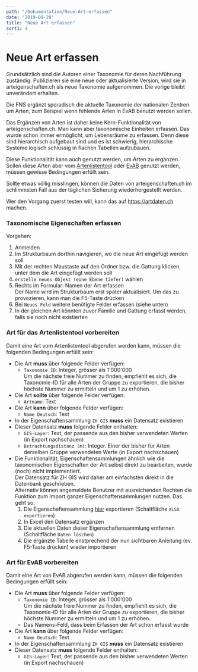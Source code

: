 ```yaml
---
path: "/Dokumentation/Neue-Art-erfassen"
date: "2019-09-29"
title: "Neue Art erfassen"
sort1: 4
---
```

# Neue Art erfassen

Grundsätzlich sind die Autoren einer Taxonomie für deren Nachführung zuständig. Publizieren sie eine neue oder aktualisierte Version, wird sie in arteigenschaften.ch als neue Taxonomie aufgenommen. Die vorige bleibt unverändert erhalten.

Die FNS ergänzt sporadisch die aktuelle Taxonomie der nationalen Zentren um Arten, zum Beispiel wenn fehlende Arten in EvAB benutzt werden sollen.

Das Ergänzen von Arten ist daher keine Kern-Funktionalität von arteigenschaften.ch. Man kann aber taxonomische Einheiten erfassen. Das wurde schon immer ermöglicht, um Lebensräume zu erfassen. Denn diese sind hierarchisch aufgebaut sind und es ist schwierig, hierarchische Systeme logisch schlüssig in flachen Tabellen aufzubauen. 

Diese Funktionalität kann auch genutzt werden, um Arten zu ergänzen. Sollen diese Arten aber vom [Artenlistentool](https://aln.zh.ch/internet/baudirektion/aln/de/naturschutz/naturschutzdaten/tools/artenlistentool.html#a-content) oder [EvAB](https://aln.zh.ch/internet/baudirektion/aln/de/naturschutz/naturschutzdaten/tools/evab.html#a-content) genutzt werden, müssen gewisse Bedingungen erfüllt sein.

Sollte etwas völlig misslingen, können die Daten von arteigenschaften.ch im schlimmsten Fall aus der täglichen Sicherung wiederhergestellt werden.

Wer den Vorgang zuerst testen will, kann das auf https://artdaten.ch machen.

### Taxonomische Eigenschaften erfassen

Vorgehen:

1. Anmelden
2. Im Strukturbaum dorthin navigieren, wo die neue Art eingefügt werden soll
3. Mit der rechten Maustaste auf den Ordner bzw. die Gattung klicken, unter dem die Art eingefügt werden soll
4. `erstelle neues Objekt (eine Ebene tiefer)` wählen
5. Rechts im Formular: Namen der Art erfassen<br/>
   Der Name wird im Strukturbaum erst später aktualisiert. Um das zu provozieren, kann man die F5-Taste drücken
6. Bei `Neues Feld` weitere benötigte Felder erfassen (siehe unten)
7. In der gleichen Art könnten zuvor Familie und Gattung erfasst werden, falls sie noch nicht existierten

### Art für das Artenlistentool vorbereiten

Damit eine Art vom Artenlistentool abgerufen werden kann, müssen die folgenden Bedingungen erfüllt sein:
- Die Art **muss** über folgende Felder verfügen:
  - `Taxonomie ID`: Integer, grösser als 1'000'000<br/>
     Um die nächste freie Nummer zu finden, empfiehlt es sich, die Taxonomie-ID für alle Arten der Gruppe zu exportieren, die bisher höchste Nummer zu ermitteln und um 1 zu erhöhen.
- Die Art **sollte** über folgende Felder verfügen:
  - `Artname`: Text
- Die Art **kann** über folgende Felder verfügen:
  - `Name Deutsch`: Text
- In der Eigenschaftensammlung `ZH GIS` **muss** ein Datensatz existieren
- Dieser Datensatz **muss** folgende Felder enthalten:
  - `GIS-Layer`: Text, der passende aus den bisher verwendeten Werten (in Export nachschauen)
  - `Betrachtungsdistanz (m)`: Integer. Einer der bisher für Arten derselben Gruppe verwendeten Werte (in Export nachschauen)
- Die Funktionalität, Eigenschaftensammlungen ähnlich wie die taxonomischen Eigenschaften der Art selbst direkt zu bearbeiten, wurde (noch) nicht implementiert.<br/>
  Der Datensatz für ZH GIS wird daher am einfachsten direkt in die Datenbank geschrieben.<br/>
  Alternativ können angemeldete Benutzer mit ausreichenden Rechten die Funktion zum Import ganzer Eigenschaftensammlungen nutzen. Das geht so:
  1. Die Eigenschaftensammlung [hier](https://arteigenschaften.ch/Eigenschaften-Sammlungen/bdf7a9fa-7b0e-11e8-a16c-efe328566112/Eigenschaften) exportieren (Schaltfläche `XLSX exportieren`)
  2. In Excel den Datensatz ergänzen
  3. Die aktuellen Daten dieser Eigenschaftensammlung entfernen (Schaltfläche `Daten löschen`)
  4. Die ergänzte Tabelle enstprechend der nun sichtbaren Anleitung (ev. F5-Taste drücken) wieder importieren<br/>

### Art für EvAB vorbereiten

Damit eine Art von EvAB abgerufen werden kann, müssen die folgenden Bedingungen erfüllt sein:
- Die Art **muss** über folgende Felder verfügen:
  - `Taxonomie ID`: Integer, grösser als 1'000'000<br/>
     Um die nächste freie Nummer zu finden, empfiehlt es sich, die Taxonomie-ID für alle Arten der Gruppe zu exportieren, die bisher höchste Nummer zu ermitteln und um 1 zu erhöhen.
  - Das Namens-Feld, dass beim Erfassen der Art schon erfasst wurde
- Die Art **kann** über folgende Felder verfügen:
  - `Name Deutsch`: Text
- In der Eigenschaftensammlung `ZH GIS` **muss** ein Datensatz existieren
- Dieser Datensatz **muss** folgende Felder enthalten:
  - `GIS-Layer`: Text, der passende aus den bisher verwendeten Werten (in Export nachschauen)
